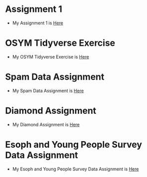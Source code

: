 # Assignment 1 
+ My Assignment 1 is [Here](https://github.com/BOUN-ETM58D/pj-zeynepkavcioglu/blob/master/Zeynep%20Kavc%C4%B1o%C4%9Flu-Assignment%201-2.html)

# OSYM Tidyverse Exercise
+ My OSYM Tidyverse Exercise is [Here](osym_data_analysis_template.html)

# Spam Data Assignment 
+ My Spam Data Assignment is [Here](https://github.com/BOUN-ETM58D/pj-zeynepkavcioglu/blob/master/SpamData.html)

# Diamond Assignment
+ My Diamond Assignment is [Here](Diamond.html)

# Esoph and Young People Survey Data Assignment
+ My Esoph and Young People Survey Data Assignment is [Here](https://github.com/BOUN-ETM58D/pj-zeynepkavcioglu/blob/master/Esoph_and_Young_People_Survey_Data.html)
